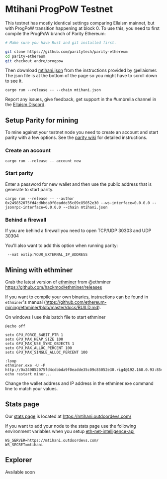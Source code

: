 <!-- TITLE: ProgPoW -->
<!-- SUBTITLE: Mtihani ProgPoW Testnet setup instructions provided by the Ellaism community -->

# Mtihani ProgPoW Testnet

This testnet has mostly identical settings comparing Ellaism mainnet, but with ProgPoW transition happening at block 0. To use this, you need to first compile the ProgPoW branch of Parity Ethereum:

```bash
# Make sure you have Rust and git installed first.

git clone https://github.com/paritytech/parity-ethereum
cd parity-ethereum
git checkout andre/progpow
```

Then download [mtihani.json](https://gist.github.com/ellaismer/62a8cd70b67c7c938388716e5addb4b6) from the instructions provided by @ellaismer.  The json file is at the bottom of the page so you might have to scroll down to see it.

```
cargo run --release -- --chain mtihani.json
```


Report any issues, give feedback, get support in the #umbrella channel in the [Ellaism Discord](https://discord.ellaism.org).

## Setup Parity for mining

To mine against your testnet node you need to create an account and start parity with a few options.  See the [parity wiki](https://wiki.parity.io/Mining) for detailed instructions.

### Create an account

```
cargo run --release -- account new
```


### Start parity
Enter a password for new wallet and then use the public address that is generate to start parity.

```
cargo run --release -- --author 0x249852075fd4cdbbda9f0eadde35c09c85052e30 --ws-interface=0.0.0.0 --jsonrpc-interface=0.0.0.0 --chain mtihani.json
```

### Behind a firewall

If you are behind a firewall you need to open TCP/UDP 30303 and UDP 30304

You'll also want to add this option when running parity:

```
 --nat extip:YOUR_EXTERNAL_IP_ADDRESS
```


## Mining with ethminer

Grab the latest version of [ethminer](https://github.com/hackmod/ethminer/releases) from @ethminer https://github.com/hackmod/ethminer/releases

If you want to compile your own binaries, instructions can be found in `ethminer`'s manual (https://github.com/ethereum-mining/ethminer/blob/master/docs/BUILD.md).

On windows I use this batch file to start ethminer

```
@echo off

setx GPU_FORCE_64BIT_PTR 1
setx GPU_MAX_HEAP_SIZE 100
setx GPU_MAX_USE_SYNC_OBJECTS 1
setx GPU_MAX_ALLOC_PERCENT 100
setx GPU_MAX_SINGLE_ALLOC_PERCENT 100

:loop
ethminer.exe -U -P http://0x249852075fd4cdbbda9f0eadde35c09c85052e30.rig4@192.168.0.93:8545
echo restart miner...
```

Change the wallet address and IP address in the ethminer.exe command line to match your values.


## Stats page

Our [stats page](https://mtihani.outdoordevs.com/) is located at https://mtihani.outdoordevs.com/

If you want to add your node to the stats page use the following environment variables when you setup [eth-net-intelligence-api](https://github.com/cubedro/eth-net-intelligence-api)

```
WS_SERVER=https://mtihani.outdoordevs.com/
WS_SECRET=mtihani
```

## Explorer

Available soon



